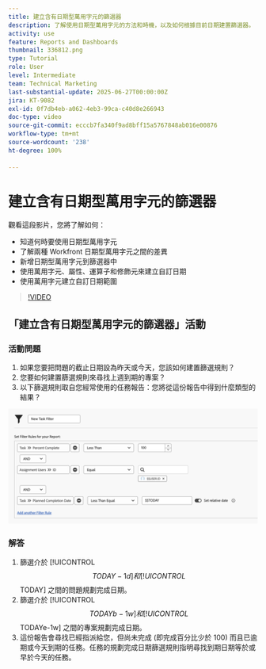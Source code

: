 ```yaml
---
title: 建立含有日期型萬用字元的篩選器
description: 了解使用日期型萬用字元的方法和時機，以及如何根據目前日期建置篩選器。
activity: use
feature: Reports and Dashboards
thumbnail: 336812.png
type: Tutorial
role: User
level: Intermediate
team: Technical Marketing
last-substantial-update: 2025-06-27T00:00:00Z
jira: KT-9082
exl-id: 0f7db4eb-a062-4eb3-99ca-c40d8e266943
doc-type: video
source-git-commit: ecccb7fa340f9ad8bff15a5767848ab016e00876
workflow-type: tm+mt
source-wordcount: '238'
ht-degree: 100%

---
```


# 建立含有日期型萬用字元的篩選器

觀看這段影片，您將了解如何：

* 知道何時要使用日期型萬用字元
* 了解兩種 Workfront 日期型萬用字元之間的差異
* 新增日期型萬用字元到篩選器中
* 使用萬用字元、屬性、運算子和修飾元來建立自訂日期
* 使用萬用字元建立自訂日期範圍

>[!VIDEO](https://video.tv.adobe.com/v/3464545/?quality=12&learn=on&captions=chi_hant)


## 「建立含有日期型萬用字元的篩選器」活動


### 活動問題

1. 如果您要把問題的截止日期設為昨天或今天，您該如何建置篩選規則？
1. 您要如何建置篩選規則來尋找上週到期的專案？
1. 以下篩選規則取自您經常使用的任務報告：您將從這份報告中得到什麼類型的結果？

![影像顯示使用日期型萬用字元建立任務篩選器的畫面](assets/date-wildcard-answer-1.png)

### 解答

1. 篩選介於 [!UICONTROL $$TODAY-1d] 和 [!UICONTROL $$TODAY] 之間的問題規劃完成日期。
1. 篩選介於 [!UICONTROL $$TODAYb-1w] 和 [!UICONTROL $$TODAYe-1w] 之間的專案規劃完成日期。
1. 這份報告會尋找已經指派給您，但尚未完成 (即完成百分比少於 100) 而且已逾期或今天到期的任務。任務的規劃完成日期篩選規則指明尋找到期日期等於或早於今天的任務。
